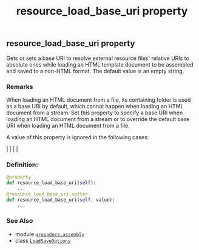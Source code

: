 ﻿---
title: resource_load_base_uri property
second_title: GroupDocs.Assembly for Python via .NET API References
description: 
type: docs
url: /python-net/groupdocs.assembly/loadsaveoptions/resource_load_base_uri/
is_root: false
weight: 30
---

## resource_load_base_uri property


Gets or sets a base URI to resolve external resource files' relative URIs to absolute ones while loading an HTML 
template document to be assembled and saved to a non-HTML format. The default value is an empty string.

### Remarks 


When loading an HTML document from a file, its containing folder is used as a base URI by default, which cannot 
happen when loading an HTML document from a stream. Set this property to specify a base URI when loading an HTML 
document from a stream or to override the default base URI when loading an HTML document from a file.




A value of this property is ignored in the following cases:


|
|
 |
 |
### Definition:
```python
@property
def resource_load_base_uri(self):
    ...
@resource_load_base_uri.setter
def resource_load_base_uri(self, value):
    ...
```

### See Also
* module [`groupdocs.assembly`](../../)
* class [`LoadSaveOptions`](/assembly/python-net/groupdocs.assembly/loadsaveoptions)
